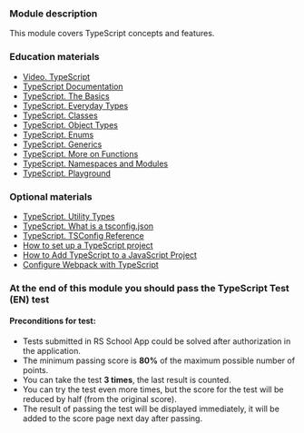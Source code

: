 ### Module description
This module covers TypeScript concepts and features.

### Education materials
* [Video. TypeScript](https://youtube.com/watch?v=h4Y4-QMz7dw)
* [TypeScript Documentation](https://www.typescriptlang.org/docs/)
* [TypeScript. The Basics](https://www.typescriptlang.org/docs/handbook/2/basic-types.html)
* [TypeScript. Everyday Types](https://www.typescriptlang.org/docs/handbook/2/everyday-types.html)
* [TypeScript. Classes](https://www.typescriptlang.org/docs/handbook/2/classes.html)
* [TypeScript. Object Types](https://www.typescriptlang.org/docs/handbook/2/objects.html)
* [TypeScript. Enums](https://www.typescriptlang.org/docs/handbook/enums.html)
* [TypeScript. Generics](https://www.typescriptlang.org/docs/handbook/2/generics.html)
* [TypeScript. More on Functions](https://www.typescriptlang.org/docs/handbook/2/functions.html)
* [TypeScript. Namespaces and Modules](https://www.typescriptlang.org/docs/handbook/namespaces-and-modules.html)
* [TypeScript. Playground](https://www.typescriptlang.org/play)

### Optional materials
* [TypeScript. Utility Types](https://www.typescriptlang.org/docs/handbook/utility-types.html)
* [TypeScript. What is a tsconfig.json](https://www.typescriptlang.org/docs/handbook/tsconfig-json.html)
* [TypeScript. TSConfig Reference](https://www.typescriptlang.org/tsconfig)
* [How to set up a TypeScript project](https://freecodecamp.org/news/how-to-set-up-a-typescript-project-67b427114884/)
* [How to Add TypeScript to a JavaScript Project](https://freecodecamp.org/news/how-to-add-typescript-to-a-javascript-project/)
* [Configure Webpack with TypeScript](https://webpack.js.org/guides/typescript/)

### At the end of this module you should pass the **TypeScript Test (EN)** test

#### Preconditions for test:

- Tests submitted in RS School App could be solved after authorization in the application.
- The minimum passing score is **80%** of the maximum possible number of points.
- You can take the test **3 times**, the last result is counted.
- You can try the test even more times, but the score for the test will be reduced by half (from the original score).
- The result of passing the test will be displayed immediately, it will be added to the score page next day after passing.
